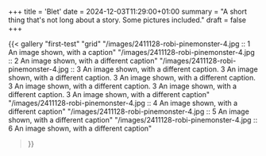 +++
title = 'Blet'
date = 2024-12-03T11:29:00+01:00
summary = "A short thing that's not long about a story. Some pictures included."
draft = false
+++

{{< gallery "first-test" "grid"
"/images/2411128-robi-pinemonster-4.jpg :: 1 An image shown, with a caption" 
"/images/2411128-robi-pinemonster-4.jpg :: 2 An image shown, with a different caption"
"/images/2411128-robi-pinemonster-4.jpg :: 3 An image shown, with a different caption. 3 An image shown, with a different caption. 3 An image shown, with a different caption. 3 An image shown, with a different caption. 3 An image shown, with a different caption. 3 An image shown, with a different caption"
"/images/2411128-robi-pinemonster-4.jpg :: 4 An image shown, with a different caption"
"/images/2411128-robi-pinemonster-4.jpg :: 5 An image shown, with a different caption"
"/images/2411128-robi-pinemonster-4.jpg :: 6 An image shown, with a different caption" 
>}}